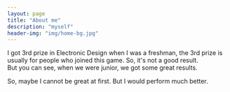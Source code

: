 ```yaml
---
layout: page
title: "About me"
description: "myself"
header-img: "img/home-bg.jpg"
---
```




I got 3rd prize in Electronic Design when I was a freshman, the 3rd prize is usually for people who joined this game. So, it's not a good result.  
But you can see, when we were junior, we got some great results.

So, maybe I cannot be great at first. But I would perform much better.


	